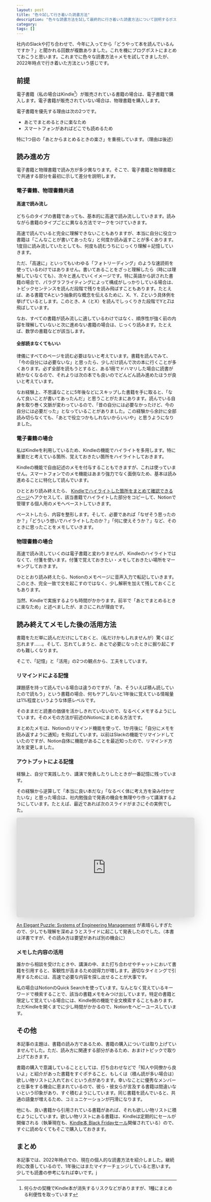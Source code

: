 ```yaml
---
layout: post
title: "色々試して行き着いた読書方法"
description: "色々な読書方法を試して最終的に行き着いた読書方法について説明するポストです"
category: 
tags: []
---
```


社内のSlackや打ち合わせで、今年に入ってから「どうやって本を読んでいるんですか？」と聞かれる回数が複数ありました。これを機にブログポストにまとめておこうと思います。これまでに色々な読書方法＋メモを試してきましたが、2022年時点で行き着いた方法という感じです。

## 前提

電子書籍（私の場合はKindle[^1]）が販売されている書籍の場合は、電子書籍で購入します。電子書籍が販売されていない場合は、物理書籍を購入します。

[^1]: 何らかの契機でKindle本が消失するリスクなどがありますが、1種にまとめる利便性を取っています

電子書籍を優先する理由は次の2つです。

- あとでまとめるときに楽なため
- スマートフォンがあればどこでも読めるため

特に1つ目の「あとからまとめるときの楽さ」を重視しています。（理由は後述）

## 読み進め方

電子書籍と物理書籍で読み方が多少異なります。そこで、電子書籍と物理書籍とで共通する部分を最初に示して差分を説明します。

### 電子書籍、物理書籍共通

#### 高速で読み流し

どちらのタイプの書籍であっても、基本的に高速で読み流ししていきます。読みながら書籍のタイプごとに異なる方法でマークをつけていきます。

高速で読んでいると完全に理解できないこともありますが、本当に自分に役立つ書籍は「こんなことが書いてあったな」と何度か読み返すことが多くあります。1度目に読み流していたとしても、何度も読むうちにじっくり理解＋記憶していきます。

ただ、「高速に」といってもいわゆる「フォトリーディング」のような速読術を使っているわけではありません。書いてあることをざっと理解したら（時には理解していなくても）、次々と進んでいくイメージです。特に英語から訳された書籍の場合で、パラグラフライティングによって構成がしっかりしている場合は、トピックセンテンスを読んだ段階で残りを読み飛ばすこともあります。たとえば、ある書籍でAという抽象的な概念を伝えるために、X、Y、Zという具体例を挙げているとします。このとき、A（とX）を読んでしっくりきた段階でYとZは飛ばしています。

なお、すべての書籍が読み流しに適しているわけではなく、順序性が強く前の内容を理解していないと次に進めない書籍の場合は、じっくり読みます。たとえば、数学の書籍などが該当します。

#### 全部読まなくてもいい

律儀にすべてのページを読む必要はないと考えています。書籍を読んでみて、「今の自分には必要ないな」と思ったら、少しだけ読んで次の本に行くことが多くあります。必ず全部を読もうとすると、ある1冊でドハマリした場合に読書が続かなくなるので、それよりは次の本でも良いのでどんどん読み進めたほうが良いと考えています。

なお経験上、不思議なことに5年後などにスキップした書籍を手に取ると、「なんて良いことが書いてあったんだ」と思うことがたまにあります。読んでいる自身を取り巻く文脈が変わっているので、「昔の自分には必要なかったけど、今の自分には必要だった」となっていることがありました。この経験から余計に全部読み切らなくても、「あとで役立つかもしれないからいいや」と思うようになりました。

### 電子書籍の場合

私はKindleを利用しているため、Kindleの機能でハイライトを多用します。特に重要だと考えている箇所、覚えておきたい箇所をハイライトしておきます。

Kindleの機能で自由記述のメモを付与することもできますが、これは使っていません。スマートフォンでのメモ機能はあまり強力でなく面倒なため、基本は読み進めることに特化して読んでいます。

ひととおり読み終えたら、 [Kindleでハイライトした箇所をまとめて確認できるページ](https://read.amazon.co.jp/notebook)へアクセスして、該当書籍でハイライトした部分をコピーして、Notionで管理する個人用のメモへペーストしていきます。

ペーストしたら、内容を整形します。そして、必要であれば「なぜそう思ったのか？」「どういう想いでハイライトしたのか？」「何に使えそうか？」など、そのときに思ったことをメモしていきます。

### 物理書籍の場合

高速で読み流していくのは電子書籍と変わりませんが、Kindleのハイライトではなくて、付箋を使います。付箋で覚えておきたい・メモしておきたい場所をマーキングしておきます。

ひととおり読み終えたら、Notionのメモページに音声入力で転記していきます。このとき、完全一致で文を起こすのではなく、少し解釈を加えて残しておくこともあります。

当然、Kindleで実施するよりも時間がかかります。前半で「あとでまとめるときに楽なため」と述べましたが、まさにこれが理由です。

## 読み終えてメモした後の活用方法

書籍をただ単に読んだだけにしておくと、（私だけかもしれませんが）驚くほど忘れます……。そして、忘れてしまうと、あとで必要になったときに掘り起こすのも難しくなります。

そこで、「記憶」と「活用」の2つの観点から、工夫をしています。

### リマインドによる記憶

課題感を持って読んでいる場合は違うのですが、「あ、そういえば積ん読していたので読もう」という書籍の場合、何もケアしないと1年後に覚えている情報量は1%程度というような体感レベルです。

そのままだと読書の価値を活かしきれていないので、なるべくメモするようにしています。そのメモの方法が前述のNotionにまとめる方法です。

まとめたメモは、Notionのリマインド機能を使って、1か月後に「自分にメモを読み返すように通知」を飛ばしています。以前はSlackの機能でリマインドしていたのですが、Notion自体に機能があることを最近知ったので、リマインド方法を変更しました。

### アウトプットによる記憶

経験上、自分で実践したり、講演で発表したりしたときが一番記憶に残っています。

その経験から逆算して「本当に良い本だな」「なるべく体に考え方を染み付かせたいな」と思った場合は、社内勉強会で発表の機会を無理やり作って講演するようにしています。たとえば、最近であれば次のスライドがまさにその実例でした。

<iframe class="speakerdeck-iframe" frameborder="0" src="https://speakerdeck.com/player/02fd5b21c7314380abbbfdb9de14f6cc" title="An Elegant Puzzle: Systems of Engineering Management を50分でざっと知る / Learn roughly &quot;An Elegant Puzzle: Systems of Engineering Management&quot; in 50 minutes" allowfullscreen="true" mozallowfullscreen="true" webkitallowfullscreen="true" style="border: 0px; background: padding-box padding-box rgba(0, 0, 0, 0.1); margin: 0px; padding: 0px; border-radius: 6px; box-shadow: rgba(0, 0, 0, 0.2) 0px 5px 40px; width: 560px; height: 314px;" data-ratio="1.78343949044586"></iframe>

[An Elegant Puzzle: Systems of Engineering Management](https://amzn.to/3TTX8DF) が素晴らしすぎたので、少しでも理解を深めようとスライドに起こして発表したのでした。（本書は洋書ですが、その読み方は要望があれば別の機会に）

### メモした内容の活用

誰かから相談を受けたときや、講演の中、また打ち合わせやチャットにおいて書籍を引用すると、客観性が高まるため説得力が増します。適切なタイミングで引用するためには、高速で必要な内容を探し出せることが大事です。

私の場合はNotionのQuick Searchを使っています。なんとなく覚えているキーワードで検索することで、該当の書籍メモをみつけ出しています。特定の書籍と限定して覚えている場合には、Kindle側の機能で全文検索することもあります。ただKindleを開くまでに少し時間がかかるので、Notionをヘビーユースしています。

## その他

本記事の主題は、書籍の読み方であるため、書籍の購入については取り上げていませんでした。ただ、読み方に関連する部分があるため、おまけトピックで取り上げておきます。

書籍の購入で意識していることとしては、打ち合わせなどで「知人や同僚から良いよ」と紹介があった書籍をすぐポチること、もしくは（積ん読が多い場合は）欲しい物リストに入れておくという点があります。幸いなことに優秀なメンバーと仕事をする機会に恵まれているので、彼ら・彼女らが言及する書籍は間違いないという印象があり、すぐ積むようにしています。同じ書籍を読んでいると、共通の語彙が増えるため、コミュニケーションが円滑になります。

他にも、良い書籍から引用されている書籍があれば、それも欲しい物リストに積むようにしています。欲しい物リストにある書籍は、Kindleは定期的にセールが開催される（執筆現在も、[Kindle本 Black Fridayセール](https://amzn.to/3tTEnWk)開催されている）ので、すぐに読めなくてもそこで購入しておきます。

## まとめ

本記事では、2022年時点での、現在の個人的な読書方法を紹介しました。継続的に改善しているので、1年後にはまたマイナーチェンジしていると思います。少しでも読書の参考になれば幸いです。j